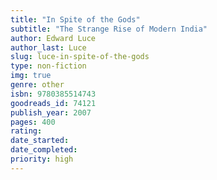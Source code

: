 ```yaml
---
title: "In Spite of the Gods"
subtitle: "The Strange Rise of Modern India"
author: Edward Luce
author_last: Luce
slug: luce-in-spite-of-the-gods
type: non-fiction
img: true
genre: other
isbn: 9780385514743
goodreads_id: 74121
publish_year: 2007
pages: 400
rating: 
date_started:
date_completed:
priority: high
---
```

